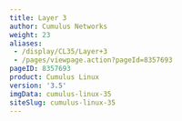 ```yaml
---
title: Layer 3
author: Cumulus Networks
weight: 23
aliases:
 - /display/CL35/Layer+3
 - /pages/viewpage.action?pageId=8357693
pageID: 8357693
product: Cumulus Linux
version: '3.5'
imgData: cumulus-linux-35
siteSlug: cumulus-linux-35
---
```

